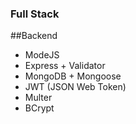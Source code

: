 ### Full Stack

##Backend

- ModeJS
- Express + Validator
- MongoDB + Mongoose
- JWT (JSON Web Token)
- Multer
- BCrypt
